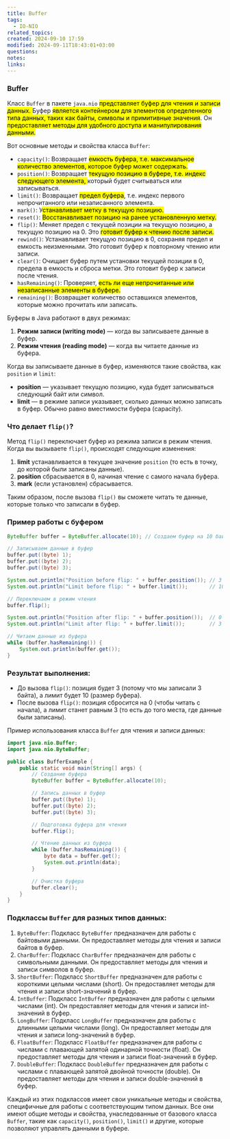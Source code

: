 ```yaml
---
title: Buffer
tags:
  - IO-NIO
related_topics: 
created: 2024-09-10 17:59
modified: 2024-09-11T18:43:01+03:00
questions: 
notes: 
links: 
---
```

### Buffer

Класс `Buffer` в пакете `java.nio` <mark class="hltr-yellow">представляет буфер для чтения и записи данных. </mark>Буфер <mark class="hltr-green2">является контейнером для элементов определенного типа данных, таких как байты, символы и примитивные значения</mark>. Он <mark class="hltr-blue">предоставляет методы для удобного доступа и манипулирования данными.</mark>

Вот основные методы и свойства класса `Buffer`:

- `capacity()`: Возвращает <mark class="hltr-purple">емкость буфера, т.е. максимальное количество элементов, которое буфер может содержать.</mark>
- `position()`: Возвращает <mark class="hltr-yellow">текущую позицию в буфере, т.е. индекс следующего элемента, </mark>который будет считываться или записываться.
- `limit()`: Возвращает <mark class="hltr-yellow">предел буфера</mark>, т.е. индекс первого непрочитанного или незаписанного элемента.
- `mark()`: У<mark class="hltr-blue">станавливает метку в текущую позицию.</mark>
- `reset()`: <mark class="hltr-blue">Восстанавливает позицию на ранее установленную метку.</mark>
- `flip()`: Меняет предел с текущей позиции на текущую позицию, а текущую позицию на 0. Это <mark class="hltr-red">готовит буфер к чтению после записи.</mark>
- `rewind()`: Устанавливает текущую позицию в 0, сохраняя предел и емкость неизменными. Это готовит буфер к повторному чтению или записи.
- `clear()`: Очищает буфер путем установки текущей позиции в 0, предела в емкость и сброса метки. Это готовит буфер к записи после чтения.
- `hasRemaining()`: Проверяет, <mark class="hltr-yellow">есть ли еще непрочитанные или незаписанные элементы в буфере.</mark>
- `remaining()`: Возвращает количество оставшихся элементов, которые можно прочитать или записать.

Буферы в Java работают в двух режимах:

1. **Режим записи (writing mode)** — когда вы записываете данные в буфер.
2. **Режим чтения (reading mode)** — когда вы читаете данные из буфера.

Когда вы записываете данные в буфер, изменяются такие свойства, как `position` и `limit`:

- **position** — указывает текущую позицию, куда будет записываться следующий байт или символ.
- **limit** — в режиме записи указывает, сколько данных можно записать в буфер. Обычно равно вместимости буфера (capacity).

### Что делает `flip()`?

Метод `flip()` переключает буфер из режима записи в режим чтения. Когда вы вызываете `flip()`, происходят следующие изменения:

1. **limit** устанавливается в текущее значение `position` (то есть в точку, до которой были записаны данные).
2. **position** сбрасывается в 0, начиная чтение с самого начала буфера.
3. **mark** (если установлен) сбрасывается.

Таким образом, после вызова `flip()` вы сможете читать те данные, которые только что записали в буфер.

### Пример работы с буфером
```java
ByteBuffer buffer = ByteBuffer.allocate(10); // Создаем буфер на 10 байт

// Записываем данные в буфер
buffer.put((byte) 1);
buffer.put((byte) 2);
buffer.put((byte) 3);

System.out.println("Position before flip: " + buffer.position()); // 3
System.out.println("Limit before flip: " + buffer.limit());       // 10

// Переключаем в режим чтения
buffer.flip();

System.out.println("Position after flip: " + buffer.position());  // 0
System.out.println("Limit after flip: " + buffer.limit());        // 3

// Читаем данные из буфера
while (buffer.hasRemaining()) {
    System.out.println(buffer.get());
}

```
### Результат выполнения:

- До вызова `flip()`: позиция будет 3 (потому что мы записали 3 байта), а лимит будет 10 (размер буфера).
- После вызова `flip()`: позиция сбросится на 0 (чтобы читать с начала), а лимит станет равным 3 (то есть до того места, где данные были записаны).


Пример использования класса `Buffer` для чтения и записи данных:

```Java
import java.nio.Buffer;
import java.nio.ByteBuffer;

public class BufferExample {
    public static void main(String[] args) {
        // Создание буфера
        ByteBuffer buffer = ByteBuffer.allocate(10);

        // Запись данных в буфер
        buffer.put((byte) 1);
        buffer.put((byte) 2);
        buffer.put((byte) 3);

        // Подготовка буфера для чтения
        buffer.flip();

        // Чтение данных из буфера
        while (buffer.hasRemaining()) {
            byte data = buffer.get();
            System.out.println(data);
        }

        // Очистка буфера
        buffer.clear();
    }
}
```

### Подклассы `Buffer` для разных типов данных:

1. `ByteBuffer`: Подкласс `ByteBuffer` предназначен для работы с байтовыми данными. Он предоставляет методы для чтения и записи байтов в буфер.
2. `CharBuffer`: Подкласс `CharBuffer` предназначен для работы с символьными данными. Он предоставляет методы для чтения и записи символов в буфер.
3. `ShortBuffer`: Подкласс `ShortBuffer` предназначен для работы с короткими целыми числами (short). Он предоставляет методы для чтения и записи short-значений в буфер.
4. `IntBuffer`: Подкласс `IntBuffer` предназначен для работы с целыми числами (int). Он предоставляет методы для чтения и записи int-значений в буфер.
5. `LongBuffer`: Подкласс `LongBuffer` предназначен для работы с длинными целыми числами (long). Он предоставляет методы для чтения и записи long-значений в буфер.
6. `FloatBuffer`: Подкласс `FloatBuffer` предназначен для работы с числами с плавающей запятой одинарной точности (float). Он предоставляет методы для чтения и записи float-значений в буфер.
7. `DoubleBuffer`: Подкласс `DoubleBuffer` предназначен для работы с числами с плавающей запятой двойной точности (double). Он предоставляет методы для чтения и записи double-значений в буфер.

Каждый из этих подклассов имеет свои уникальные методы и свойства, специфичные для работы с соответствующим типом данных. Все они имеют общие методы и свойства, унаследованные от базового класса `Buffer`, такие как `capacity()`, `position()`, `limit()` и другие, которые позволяют управлять данными в буфере.